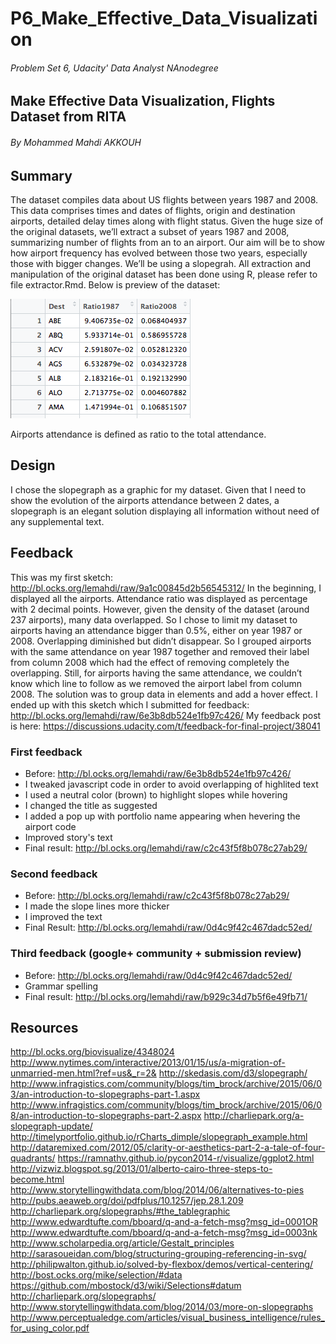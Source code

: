 # P6_Make_Effective_Data_Visualization
###### Problem Set 6, Udacity' Data Analyst NAnodegree

## Make Effective Data Visualization, Flights Dataset from RITA

###### By Mohammed Mahdi AKKOUH



## Summary
The dataset compiles data about US flights between years 1987 and 2008. This data comprises times and dates of flights, origin and destination airports, detailed delay times along with flight status.
Given the huge size of the original datasets, we’ll extract a subset of years 1987 and 2008, summarizing number of flights from an to an airport. Our aim will be to show how airport frequency has evolved between those two years, especially those with bigger changes. We’ll be using a slopegrah. All extraction and manipulation of the original dataset has been done using R, please refer to file extractor.Rmd.
Below is preview of the dataset:

![alt tag](https://raw.githubusercontent.com/lemahdi/P6_Make_Effective_Data_Visualization/master/img/dataset.png)

Airports attendance is defined as ratio to the total attendance.

## Design
I chose the slopegraph as a graphic for my dataset. Given that I need to show the evolution of the airports attendance between 2 dates, a slopegraph is an elegant solution displaying all information without need of any supplemental text.

## Feedback
This was my first sketch: http://bl.ocks.org/lemahdi/raw/9a1c00845d2b56545312/
In the beginning, I displayed all the airports. Attendance ratio was displayed as percentage with 2 decimal points. However, given the density of the dataset (around 237 airports), many data overlapped. So I chose to limit my dataset to airports having an attendance bigger than 0.5%, either on year 1987 or 2008. Overlapping diminished but didn’t disappear. So I grouped airports with the same attendance on year 1987 together and removed their label from column 2008 which had the effect of removing completely the overlapping. Still, for airports having the same attendance, we couldn’t know which line to follow as we removed the airport label from column 2008. The solution was to group data in <g> elements and add a hover effect.
I ended up with this sketch which I submitted for feedback: 
http://bl.ocks.org/lemahdi/raw/6e3b8db524e1fb97c426/
My feedback post is here: https://discussions.udacity.com/t/feedback-for-final-project/38041

### First feedback
  - Before: http://bl.ocks.org/lemahdi/raw/6e3b8db524e1fb97c426/
  - I tweaked javascript code in order to avoid overlapping of highlited text
  - I used a neutral color (brown) to highlight slopes while hovering
  - I changed the title as suggested
  - I added a pop up with portfolio name appearing when hevering the airport code
  - Improved story's text
  - Final result: http://bl.ocks.org/lemahdi/raw/c2c43f5f8b078c27ab29/

### Second feedback
  - Before: http://bl.ocks.org/lemahdi/raw/c2c43f5f8b078c27ab29/
  - I made the slope lines more thicker
  - I improved the text
  - Final Result: http://bl.ocks.org/lemahdi/raw/0d4c9f42c467dadc52ed/

### Third feedback (google+ community + submission review)
  - Before: http://bl.ocks.org/lemahdi/raw/0d4c9f42c467dadc52ed/
  - Grammar spelling
  - Final result: http://bl.ocks.org/lemahdi/raw/b929c34d7b5f6e49fb71/

## Resources
http://bl.ocks.org/biovisualize/4348024
http://www.nytimes.com/interactive/2013/01/15/us/a-migration-of-unmarried-men.html?ref=us&_r=2&
http://skedasis.com/d3/slopegraph/
http://www.infragistics.com/community/blogs/tim_brock/archive/2015/06/03/an-introduction-to-slopegraphs-part-1.aspx
http://www.infragistics.com/community/blogs/tim_brock/archive/2015/06/08/an-introduction-to-slopegraphs-part-2.aspx
http://charliepark.org/a-slopegraph-update/
http://timelyportfolio.github.io/rCharts_dimple/slopegraph_example.html
http://dataremixed.com/2012/05/clarity-or-aesthetics-part-2-a-tale-of-four-quadrants/
https://ramnathv.github.io/pycon2014-r/visualize/ggplot2.html
http://vizwiz.blogspot.sg/2013/01/alberto-cairo-three-steps-to-become.html
http://www.storytellingwithdata.com/blog/2014/06/alternatives-to-pies
http://pubs.aeaweb.org/doi/pdfplus/10.1257/jep.28.1.209
http://charliepark.org/slopegraphs/#the_tablegraphic
http://www.edwardtufte.com/bboard/q-and-a-fetch-msg?msg_id=0001OR
http://www.edwardtufte.com/bboard/q-and-a-fetch-msg?msg_id=0003nk
http://www.scholarpedia.org/article/Gestalt_principles
http://sarasoueidan.com/blog/structuring-grouping-referencing-in-svg/
http://philipwalton.github.io/solved-by-flexbox/demos/vertical-centering/
http://bost.ocks.org/mike/selection/#data
https://github.com/mbostock/d3/wiki/Selections#datum
http://charliepark.org/slopegraphs/
http://www.storytellingwithdata.com/blog/2014/03/more-on-slopegraphs
http://www.perceptualedge.com/articles/visual_business_intelligence/rules_for_using_color.pdf

